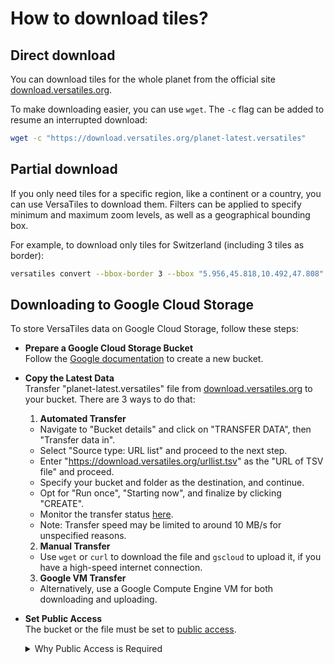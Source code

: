 # How to download tiles?

## Direct download

You can download tiles for the whole planet from the official site [download.versatiles.org](https://download.versatiles.org/).

To make downloading easier, you can use `wget`. The `-c` flag can be added to resume an interrupted download:

```bash
wget -c "https://download.versatiles.org/planet-latest.versatiles"
```

## Partial download

If you only need tiles for a specific region, like a continent or a country, you can use VersaTiles to download them. Filters can be applied to specify minimum and maximum zoom levels, as well as a geographical bounding box.

For example, to download only tiles for Switzerland (including 3 tiles as border):

```bash
versatiles convert --bbox-border 3 --bbox "5.956,45.818,10.492,47.808" https://download.versatiles.org/planet-latest.versatiles switzerland.versatiles
```

## Downloading to Google Cloud Storage

To store VersaTiles data on Google Cloud Storage, follow these steps:

- **Prepare a Google Cloud Storage Bucket**  
  Follow the [Google documentation](https://cloud.google.com/storage/docs/creating-buckets) to create a new bucket.

- **Copy the Latest Data**  
  Transfer "planet-latest.versatiles" file from [download.versatiles.org](https://download.versatiles.org/) to your bucket. There are 3 ways to do that:

  1. **Automated Transfer**
    - Navigate to "Bucket details" and click on "TRANSFER DATA", then "Transfer data in".
    - Select "Source type: URL list" and proceed to the next step.
    - Enter "https://download.versatiles.org/urllist.tsv" as the "URL of TSV file" and proceed.
    - Specify your bucket and folder as the destination, and continue.
    - Opt for "Run once", "Starting now", and finalize by clicking "CREATE".
    - Monitor the transfer status [here](https://console.cloud.google.com/transfer/jobs).
    - Note: Transfer speed may be limited to around 10 MB/s for unspecified reasons.

   2. **Manual Transfer**
    - Use `wget` or `curl` to download the file and `gscloud` to upload it, if you have a high-speed internet connection.

   3. **Google VM Transfer**
    - Alternatively, use a Google Compute Engine VM for both downloading and uploading.

- **Set Public Access**  
  The bucket or the file must be set to [public access](https://cloud.google.com/storage/docs/access-control/making-data-public).
  <details><summary>Why Public Access is Required</summary>
  VersaTiles currently does not support Google Cloud authentication. Therefore, public access is necessary for HTTPS retrieval. Future versions may include support for Google Cloud Run's automatic authentication. For more details, refer to [issue versatiles-rs#22](https://github.com/versatiles-org/versatiles-rs/issues/22).</details>
